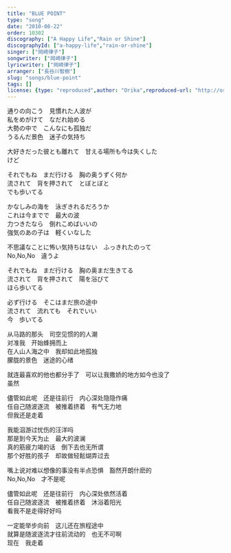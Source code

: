 ```yaml
---
title: "BLUE POINT"
type: "song"
date: "2010-08-22"
order: 10302
discography: ["A Happy Life","Rain or Shine"]
discographyId: ["a-happy-life","rain-or-shine"]
singer: ["岡崎律子"]
songwriter: ["岡崎律子"]
lyricwriter: ["岡崎律子"]
arranger: ["長谷川智樹"]
slug: "songs/blue-point"
tags: []
license: {type: "reproduced",author: "Orika",reproduced-url: "http://orikamushi.myweb.hinet.net/",reproduced-website: "あだち充の屋根裏部屋"}
---
```


通りの向こう　見慣れた人波が   
私をめがけて　なだれ始める   
大勢の中で　こんなにも孤独だ   
うるんだ景色　迷子の気持ち   
  
大好きだった彼とも離れて　甘える場所も今は失くした   
けど   
  
それでもね　まだ行ける　胸の奥うずく何か   
流されて　背を押されて　とぼとぼと   
でも歩いてる   
  
かなしみの海を　泳ぎきれるだろうか   
これは今までで　最大の波   
力つきたなら　倒れこめばいいの   
強気のあの子は　軽くいなした   
  
不思議なことに怖い気持ちはない　ふっきれたのって   
No,No,No　違うよ   
  
それでもね　まだ行ける　胸の奥まだ生きてる   
流されて　背を押されて　陽を浴びて   
ほら歩いてる   
  
必ず行ける　そこはまだ旅の途中   
流されて　流れても　それでいい   
今　歩いてる  
  
从马路的那头　司空见惯的的人潮   
对准我　开始蜂拥而上   
在人山人海之中　我却如此地孤独   
朦胧的景色　迷途的心绪   
  
就连最喜欢的他也都分手了　可以让我撒娇的地方如今也没了   
虽然   
  
儘管如此呢　还是往前行　内心深处隐隐作痛   
任自己随波逐流　被推着挤着　有气无力地   
但我还是走着   
  
我能泅游过忧伤的汪洋吗   
那是到今天为止　最大的波澜   
真的筋疲力竭的话　倒下去也无所谓   
那个好胜的孩子　却故做轻鬆煳弄过去   
  
嘴上说对难以想像的事没有半点恐惧　豁然开朗什麽的   
No,No,No　才不是呢   
  
儘管如此呢　还是往前行　内心深处依然活着   
任自己随波逐流　被推着挤着　沐浴着阳光   
看我不是走得好好吗   
  
一定能举步向前　这儿还在旅程途中   
就算是随波逐流才往前流动的　也无不可啊   
现在　我走着
